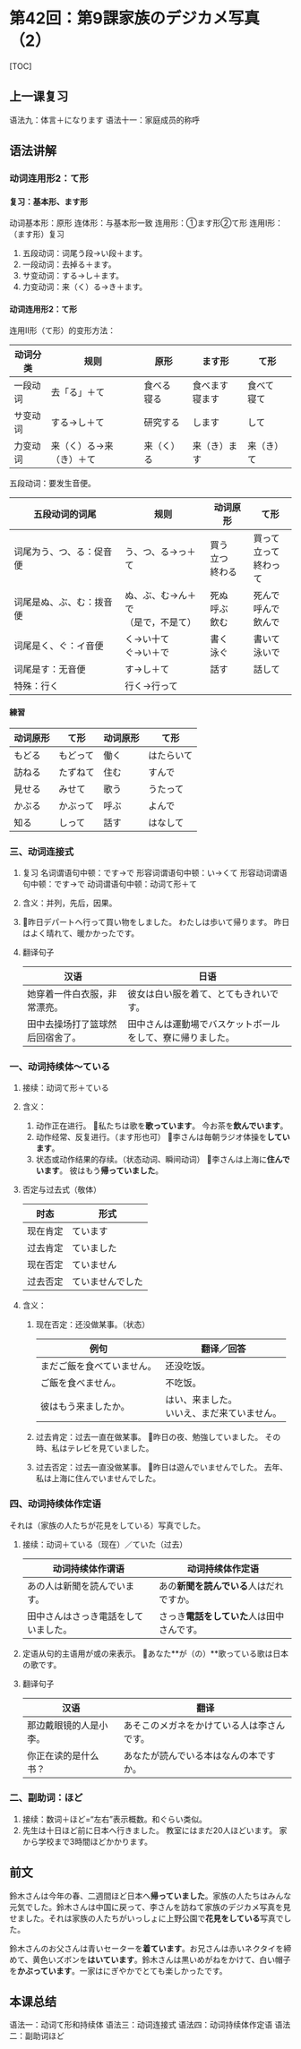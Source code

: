 # 第42回：第9課家族のデジカメ写真（2）

[TOC]

## 上一课复习

语法九：体言＋になります
语法十一：家庭成员的称呼

## 语法讲解

### 动词连用形2：て形

#### 复习：基本形、ます形

动词基本形：原形
连体形：与基本形一致
连用形：①ます形②て形
连用Ⅰ形：（ます形）复习

1. 五段动词：词尾う段→い段＋ます。
2. 一段动词：去掉る＋ます。
3. サ变动词：する→し＋ます。
4. 力变动词：来（く）る→き＋ます。

#### 动词连用形2：て形

连用Ⅱ形（て形）的变形方法：

| 动词分类 | 规则                    | 原形            | ます形              | て形            |
| -------- | ----------------------- | --------------- | ------------------- | --------------- |
| 一段动词 | 去「る」＋て            | 食べる<br/>寝る | 食べます<br/>寝ます | 食べて<br/>寝て |
| サ变动词 | する→し＋て             | 研究する        | します              | して            |
| 力变动词 | 来（く）る→来（き）＋て | 来（く）る      | 来（き）ます        | 来（き）て      |

五段动词：要发生音便。

| 五段动词的词尾           | 规则                                   | 动词原形                 | て形                           |
| ------------------------ | -------------------------------------- | ------------------------ | ------------------------------ |
| 词尾为う、つ、る：促音便 | う、つ、る→っ＋て                      | 買う<br/>立つ<br/>終わる | 買って<br/>立って<br/>終わって |
| 词尾是ぬ、ぶ、む：拨音便 | ぬ、ぶ、む→ん＋で<br/>（是で，不是て） | 死ぬ<br/>呼ぶ<br/>飲む   | 死んで<br/>呼んで<br/>飲んで   |
| 词尾是く、ぐ：イ音便     | く→い十て<br/>ぐ→い＋で                | 書く<br/>泳ぐ            | 書いて<br/>泳いで              |
| 词尾是す：无音便         | す→し＋て                              | 話す                     | 話して                         |
| 特殊：行く               | 行く→行って                            |                          |                                |

#### 練習

| 动词原形 | て形     | 动词原形 | て形       |
| -------- | -------- | -------- | ---------- |
| もどる   | もどって | 働く     | はたらいて |
| 訪ねる   | たずねて | 住む     | すんで     |
| 見せる   | みせて   | 歌う     | うたって   |
| かぶる   | かぶって | 呼ぶ     | よんで     |
| 知る     | しって   | 話す     | はなして   |

### 三、动词连接式

1. 复习
   名词谓语句中顿：です→で
   形容词谓语句中顿：い→くて
   形容动词谓语句中顿：です→で
   动词谓语句中顿：动词て形＋て

2. 含义：并列，先后，因果。

3. 📌昨日デパートへ行って買い物をしました。
   わたしは歩いて帰ります。
   昨日はよく晴れて、暖かかったです。

4. 翻译句子

   | 汉语                             | 日语                                                       |
   | -------------------------------- | ---------------------------------------------------------- |
   | 她穿着一件白衣服，非常漂亮。     | 彼女は白い服を着て、とてもきれいです。                     |
   | 田中去操场打了篮球然后回宿舍了。 | 田中さんは運動場でバスケットボールをして、寮に帰りました。 |

### 一、动词持续体～ている

1. 接续：动词て形＋ている

2. 含义：

   1. 动作正在进行。
      📌私たちは歌を**歌っています**。
      今お茶を**飲んでいます**。
   2. 动作经常、反复进行。（ます形也可）
      📌李さんは毎朝ラジオ体操を**しています**。
   3. 状态或动作结果的存续。（状态动词、瞬间动词）
      📌李さんは上海に**住んでいます**。
      彼はもう**帰っていました**。

3. 否定与过去式（敬体）

   | 时态     | 形式             |
   | -------- | ---------------- |
   | 现在肯定 | ています         |
   | 过去肯定 | ていました       |
   | 现在否定 | ていません       |
   | 过去否定 | ていませんでした |

4. 含义：

   1. 现在否定：还没做某事。（状态）

      | 例句                       | 翻译／回答                                      |
      | -------------------------- | ----------------------------------------------- |
      | まだご飯を食べていません。 | 还没吃饭。                                      |
      | ご飯を食べません。         | 不吃饭。                                        |
      | 彼はもう来ましたか。       | はい、来ました。<br/>いいえ、まだ来ていません。 |

   2. 过去肯定：过去一直在做某事。
      📌昨日の夜、勉強していました。
      その時、私はテレビを見ていました。

   3. 过去否定：过去一直没做某事。
      📌昨日は遊んでいませんでした。
      去年、私は上海に住んでいませんでした。

### 四、动词持续体作定语

それは（家族の人たちが花見をしている）写真でした。

1. 接续：动词＋ている（现在）／ていた（过去）

   | 动词持续体作谓语                     | 动词持续体作定语                           |
   | ------------------------------------ | ------------------------------------------ |
   | あの人は新聞を読んでいます。         | あの**新聞を読んでいる**人はだれですか。   |
   | 田中さんはさっき電話をしていました。 | さっき**電話をしていた**人は田中さんです。 |

2. 定语从句的主语用が或の来表示。
   📌あなた**が（の）**歌っている歌は日本の歌です。

3. 翻译句子

   | 汉语                   | 翻译                                       |
   | ---------------------- | ------------------------------------------ |
   | 那边戴眼镜的人是小李。 | あそこのメガネをかけている人は李さんです。 |
   | 你正在读的是什么书？   | あなたが読んでいる本はなんの本ですか。     |

### 二、副助词：ほど

1. 接续：数词＋ほど=“左右”表示概数。和ぐらい类似。
2. 先生は十日ほど前に日本へ行きました。
   教室にはまだ20人ほどいます。
   家から学校まで3時間ほどかかります。

## 前文

鈴木さんは今年の春、二週間ほど日本へ**帰っていました**。家族の人たちはみんな元気でした。鈴木さんは中国に戻って、李さんを訪ねて家族のデジカメ写真を見せました。それは家族の人たちがいっしょに上野公園で**花見をしている**写真でした。

鈴木さんのお父さんは青いセーターを**着ています**。お兄さんは赤いネクタイを締めて、黄色いズボンを**はいています**。鈴木さんは黒いめがねをかけて、白い帽子を**かぶっています**。一家はにぎやかでとても楽しかったです。

## 本课总结

语法一：动词て形和持续体
语法三：动词连接式
语法四：动词持续体作定语
语法二：副助词ほど
